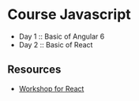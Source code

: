 # Course Javascript

* Day 1 :: Basic of Angular 6
* Day 2 :: Basic of React

## Resources
* [Workshop for React](https://github.com/up1/workshop-react-note)
